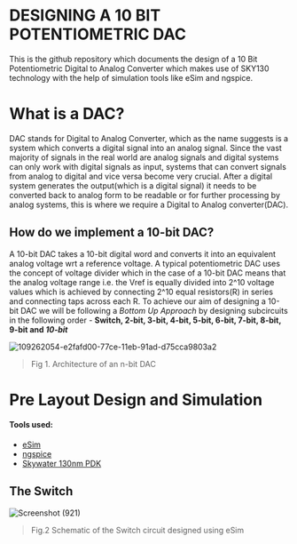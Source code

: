# DESIGNING A 10 BIT POTENTIOMETRIC DAC
This is the github repository which documents the design of a 10 Bit Potentiometric Digital to Analog Converter which makes use of SKY130 technology with the help of simulation tools like eSim and ngspice. 

# What is a DAC?
DAC stands for Digital to Analog Converter, which as the name suggests is a system which converts a digital signal into an analog signal. Since the vast majority of signals in the real world are analog signals and digital systems can only work with digital signals as input, systems that can convert signals from analog to digital and vice versa become very crucial. After a digital system generates the output(which is a digital signal) it needs to be converted back to analog form to be readable or for further processing by analog systems, this is where we require a Digital to Analog converter(DAC).

## How do we implement a 10-bit DAC?
A 10-bit DAC takes a 10-bit digital word and converts it into an equivalent analog voltage wrt a reference voltage. A typical potentiometric DAC uses the concept of voltage divider which in the case of a 10-bit DAC means that the analog voltage range i.e. the Vref is equally divided into 2^10 voltage values which is achieved by connecting 2^10 equal resistors(R) in series and connecting taps across each R.
To achieve our aim of designing a 10-bit DAC we will be following a *Bottom Up Approach* by designing subcircuits in the following order - **Switch, 2-bit, 3-bit, 4-bit, 5-bit, 6-bit, 7-bit, 8-bit, 9-bit and _10-bit_**


![109262054-e2fafd00-77ce-11eb-91ad-d75cca9803a2](https://user-images.githubusercontent.com/65102677/135520524-4a72338f-8afe-49f8-9ba0-75c280808e6f.png)

> Fig 1. Architecture of an n-bit DAC

# Pre Layout Design and Simulation

#### Tools used:
- [eSim](https://esim.fossee.in/downloads)
- [ngspice](http://ngspice.sourceforge.net/download.html)
- [Skywater 130nm PDK](https://github.com/google/skywater-pdk)

## The Switch


![Screenshot (921)](https://user-images.githubusercontent.com/65102677/135522570-e6f1b304-4ec3-48f2-8cd5-fd0b1d5721a0.png)

> Fig.2  Schematic of the Switch circuit designed using eSim






